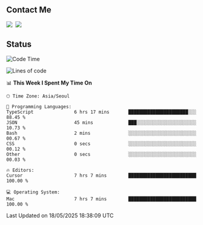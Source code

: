 ## Contact Me
<a href="https://instagram.com/_hongrok"><img src="https://img.shields.io/badge/Instagram-E4405F?style=for-the-badge&logo=Instagram&logoColor=white"/></a>&nbsp;
<img src="https://img.shields.io/badge/HongRok @hlog2e-5865F2?style=for-the-badge&logo=Discord&logoColor=white"/>&nbsp;

## Status

<!--START_SECTION:waka-->
![Code Time](http://img.shields.io/badge/Code%20Time-882%20hrs%2027%20mins-blue)

![Lines of code](https://img.shields.io/badge/From%20Hello%20World%20I%27ve%20Written-656.0%20thousand%20lines%20of%20code-blue)

📊 **This Week I Spent My Time On** 

```text
🕑︎ Time Zone: Asia/Seoul

💬 Programming Languages: 
TypeScript               6 hrs 17 mins       ██████████████████████░░░   88.45 % 
JSON                     45 mins             ███░░░░░░░░░░░░░░░░░░░░░░   10.73 % 
Bash                     2 mins              ░░░░░░░░░░░░░░░░░░░░░░░░░   00.67 % 
CSS                      0 secs              ░░░░░░░░░░░░░░░░░░░░░░░░░   00.12 % 
Other                    0 secs              ░░░░░░░░░░░░░░░░░░░░░░░░░   00.03 % 

🔥 Editors: 
Cursor                   7 hrs 7 mins        █████████████████████████   100.00 % 

💻 Operating System: 
Mac                      7 hrs 7 mins        █████████████████████████   100.00 % 
```


 Last Updated on 18/05/2025 18:38:09 UTC
<!--END_SECTION:waka-->
